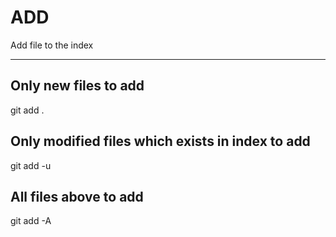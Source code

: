 ADD  
===  
Add file to the index  
  
--------------------------  
  
Only new files to add  
----------------  
git add .
  
Only modified files which exists in index to add  
-------------------------------------------  
git add -u  

All files above to add  
----------------------  
git add -A  
